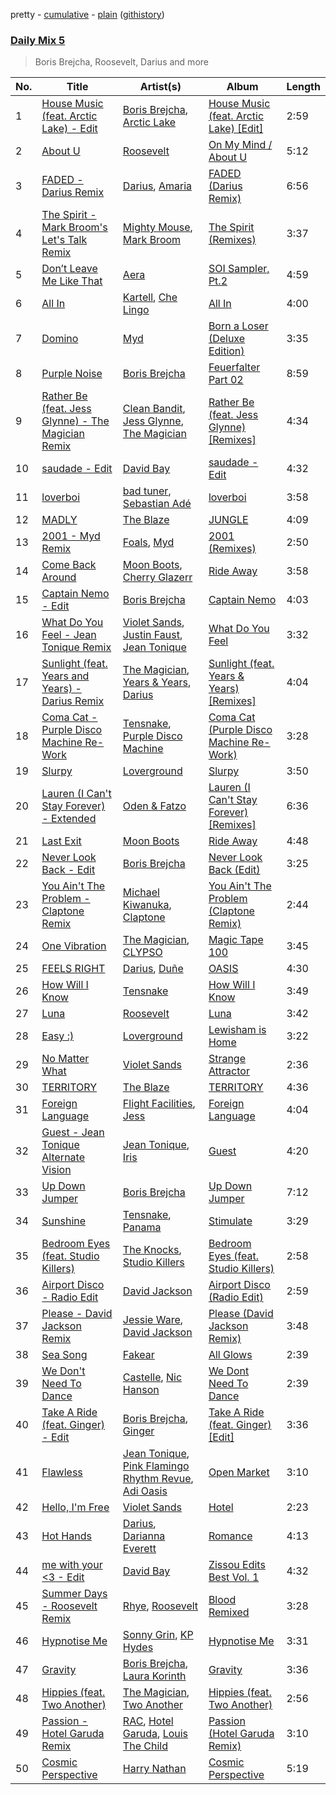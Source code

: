 pretty - [cumulative](/playlists/cumulative/Daily%20Mix%205.md) - [plain](/playlists/plain/37i9dQZF1E36TO0q54WsJv) ([githistory](https://github.githistory.xyz/vitokorn/spotify-playlist-archive/blob/master/playlists/plain/37i9dQZF1E36TO0q54WsJv))

### [Daily Mix 5](https://open.spotify.com/playlist/37i9dQZF1E36TO0q54WsJv)

> Boris Brejcha, Roosevelt, Darius and more

| No. | Title | Artist(s) | Album | Length |
|---|---|---|---|---|
| 1 | [House Music (feat. Arctic Lake) - Edit](https://open.spotify.com/track/3aAgQEbQUFMhXqk9fz3fcK) | [Boris Brejcha](https://open.spotify.com/artist/6caPJFLv1wesmM7gwK1ACy), [Arctic Lake](https://open.spotify.com/artist/0IEPb9ily3E5IAYMSkwtQ6) | [House Music (feat. Arctic Lake) [Edit]](https://open.spotify.com/album/3nB4U7gdNErhJHY3v10NMr) | 2:59 |
| 2 | [About U](https://open.spotify.com/track/4oGhuGzG8lkZRHAaaeu1z4) | [Roosevelt](https://open.spotify.com/artist/4AQrqVz6BYwy29iMxcGtx7) | [On My Mind / About U](https://open.spotify.com/album/556C4ye37wUq6bKWjR14vg) | 5:12 |
| 3 | [FADED - Darius Remix](https://open.spotify.com/track/2WvlaXqQJmYrgmPp1cU6Og) | [Darius](https://open.spotify.com/artist/5vfEaoOBcK0Lzr07WN8KaK), [Amaria](https://open.spotify.com/artist/2clS9uX2uOrHHqkyDMkzA1) | [FADED (Darius Remix)](https://open.spotify.com/album/5NKDby4RoPWmyCwyVcp9GY) | 6:56 |
| 4 | [The Spirit - Mark Broom's Let's Talk Remix](https://open.spotify.com/track/6QaobpNfr2tBTI8xBDQpPe) | [Mighty Mouse](https://open.spotify.com/artist/7L2YO3SQWLLDsYkpv0Ju4K), [Mark Broom](https://open.spotify.com/artist/56HBXB2JoYhf04oMeko90l) | [The Spirit (Remixes)](https://open.spotify.com/album/1XE8C3sNg9ZUEs23lu5NDl) | 3:37 |
| 5 | [Don’t Leave Me Like That](https://open.spotify.com/track/2LrqfVemAckRQCDJWKISgr) | [Aera](https://open.spotify.com/artist/3Pj0WcDp7Df123RzhrTohk) | [SOI Sampler, Pt.2](https://open.spotify.com/album/2UXkJQ8A4m0y1WccTIgUI3) | 4:59 |
| 6 | [All In](https://open.spotify.com/track/4Ks8tQBpkf3mStOv6KDPDc) | [Kartell](https://open.spotify.com/artist/3E4UsjXgFv2GdwshMkkJze), [Che Lingo](https://open.spotify.com/artist/0xNKgWtSixAqcwJLM2c8ez) | [All In](https://open.spotify.com/album/31i76UJJxEFOkDpFVEvhcE) | 4:00 |
| 7 | [Domino](https://open.spotify.com/track/7FygNK8pj4IMmrKQq7ImLI) | [Myd](https://open.spotify.com/artist/3QFiymmbJlVBPpnrOatEAk) | [Born a Loser (Deluxe Edition)](https://open.spotify.com/album/1IbTYBq7imKlDRQCYhuReB) | 3:35 |
| 8 | [Purple Noise](https://open.spotify.com/track/6MoTeX5dtuPZ3hwaecuBkz) | [Boris Brejcha](https://open.spotify.com/artist/6caPJFLv1wesmM7gwK1ACy) | [Feuerfalter Part 02](https://open.spotify.com/album/0d1C6krgFJatiwKnP5wL0l) | 8:59 |
| 9 | [Rather Be (feat. Jess Glynne) - The Magician Remix](https://open.spotify.com/track/54ONgeVMiuy3xCioWgG823) | [Clean Bandit](https://open.spotify.com/artist/6MDME20pz9RveH9rEXvrOM), [Jess Glynne](https://open.spotify.com/artist/4ScCswdRlyA23odg9thgIO), [The Magician](https://open.spotify.com/artist/4WUGQykLBGFfsl0Qjl6TDM) | [Rather Be (feat. Jess Glynne) [Remixes]](https://open.spotify.com/album/6a50SaJpvdWDp13t0wUcPU) | 4:34 |
| 10 | [saudade - Edit](https://open.spotify.com/track/3ecmX9cdy5NKeoE4GwLoV3) | [David Bay](https://open.spotify.com/artist/5yHK7mClF5i8Jabk8IKISo) | [saudade - Edit](https://open.spotify.com/album/71QyRx58NvssqPyzBQq9B3) | 4:32 |
| 11 | [loverboi](https://open.spotify.com/track/1japCmsnBX3Oqn8b5fKIKo) | [bad tuner](https://open.spotify.com/artist/6a5fdBQLjJqoSGN5gythKm), [Sebastian Adé](https://open.spotify.com/artist/1QsFLbnYnCV8AA4aOvKPme) | [loverboi](https://open.spotify.com/album/5bqySiFxFbvaByj1fJv4N8) | 3:58 |
| 12 | [MADLY](https://open.spotify.com/track/7Eg6WudP6Qp7JzqldA2ZTH) | [The Blaze](https://open.spotify.com/artist/1Dt1UKLtrJIW1xxRBejjos) | [JUNGLE](https://open.spotify.com/album/409STQlcajDkM1vdhM4Qxo) | 4:09 |
| 13 | [2001 - Myd Remix](https://open.spotify.com/track/3n8VH7bl8Qh4RG3k5Kgngb) | [Foals](https://open.spotify.com/artist/6FQqZYVfTNQ1pCqfkwVFEa), [Myd](https://open.spotify.com/artist/3QFiymmbJlVBPpnrOatEAk) | [2001 (Remixes)](https://open.spotify.com/album/23o9scVFeIwXVxa5Di4fgk) | 2:50 |
| 14 | [Come Back Around](https://open.spotify.com/track/5AHRTLfdjFIgismfiKv3NV) | [Moon Boots](https://open.spotify.com/artist/3cIXmCH7iNcslTbwrwS7zy), [Cherry Glazerr](https://open.spotify.com/artist/3pIGm1omCcHIb1juBNHspg) | [Ride Away](https://open.spotify.com/album/735E1oxxzqMBQ8mxL2ZGf1) | 3:58 |
| 15 | [Captain Nemo - Edit](https://open.spotify.com/track/0vwwoC3JkR0Cinl4i3DqU6) | [Boris Brejcha](https://open.spotify.com/artist/6caPJFLv1wesmM7gwK1ACy) | [Captain Nemo](https://open.spotify.com/album/7cfkSlQnFIzK5T5ZT8Q1mu) | 4:03 |
| 16 | [What Do You Feel - Jean Tonique Remix](https://open.spotify.com/track/4QEbcJ9BIiiFgch6so8IDt) | [Violet Sands](https://open.spotify.com/artist/2BgfmFeY6Pr3Eu5jgG1MT6), [Justin Faust](https://open.spotify.com/artist/3txM1X4je9gqlxE9IKqVsl), [Jean Tonique](https://open.spotify.com/artist/6BVLQfvzlvlNZ43WjbFgbI) | [What Do You Feel](https://open.spotify.com/album/7hJmP7xJHi6dOEmpyhzmSI) | 3:32 |
| 17 | [Sunlight (feat. Years and Years) - Darius Remix](https://open.spotify.com/track/2FsGvAxjBVUCaFrm3uDmHV) | [The Magician](https://open.spotify.com/artist/4WUGQykLBGFfsl0Qjl6TDM), [Years & Years](https://open.spotify.com/artist/5vBSrE1xujD2FXYRarbAXc), [Darius](https://open.spotify.com/artist/5vfEaoOBcK0Lzr07WN8KaK) | [Sunlight (feat. Years & Years) [Remixes]](https://open.spotify.com/album/08jeLY28AzZc8yEQ9jcUBO) | 4:04 |
| 18 | [Coma Cat - Purple Disco Machine Re-Work](https://open.spotify.com/track/1BMFet4vUoOgpLYIl3kVMQ) | [Tensnake](https://open.spotify.com/artist/75nC6MXUalYZSOd7OfNkwq), [Purple Disco Machine](https://open.spotify.com/artist/2WBJQGf1bT1kxuoqziH5g4) | [Coma Cat (Purple Disco Machine Re-Work)](https://open.spotify.com/album/0xQYiQjTVXSJFEqgM7GgUC) | 3:28 |
| 19 | [Slurpy](https://open.spotify.com/track/1mRmbalGFdCfITVhUrXLUo) | [Loverground](https://open.spotify.com/artist/3SvoerawAn5RAZ2N9osc3z) | [Slurpy](https://open.spotify.com/album/6Tc8SIQIkMhzvdjyHpXpad) | 3:50 |
| 20 | [Lauren (I Can't Stay Forever) - Extended](https://open.spotify.com/track/6f8KI9STekHuMflumrAmKF) | [Oden & Fatzo](https://open.spotify.com/artist/2YEnrpAWWaNRFumgde1lLH) | [Lauren (I Can't Stay Forever) [Remixes]](https://open.spotify.com/album/5MeMz5AWqBMPfb5EvGi8dz) | 6:36 |
| 21 | [Last Exit](https://open.spotify.com/track/2RU3yMPVDYSnGVgZt11QFt) | [Moon Boots](https://open.spotify.com/artist/3cIXmCH7iNcslTbwrwS7zy) | [Ride Away](https://open.spotify.com/album/735E1oxxzqMBQ8mxL2ZGf1) | 4:48 |
| 22 | [Never Look Back - Edit](https://open.spotify.com/track/2Zl7BFy5LjDaW5tFG3Bv0D) | [Boris Brejcha](https://open.spotify.com/artist/6caPJFLv1wesmM7gwK1ACy) | [Never Look Back (Edit)](https://open.spotify.com/album/1AyGY6MckyHXmoPYaiMLg7) | 3:25 |
| 23 | [You Ain't The Problem - Claptone Remix](https://open.spotify.com/track/7BFXQINSdAqgOmMydTGnKG) | [Michael Kiwanuka](https://open.spotify.com/artist/0bzfPKdbXL5ezYW2z3UGQj), [Claptone](https://open.spotify.com/artist/4mncDFjVLUa3s025Tct3Ry) | [You Ain't The Problem (Claptone Remix)](https://open.spotify.com/album/24U03pgag0P2AvPxzbBeH0) | 2:44 |
| 24 | [One Vibration](https://open.spotify.com/track/7bRden1DaBZ1SQlukI3oiT) | [The Magician](https://open.spotify.com/artist/4WUGQykLBGFfsl0Qjl6TDM), [CLYPSO](https://open.spotify.com/artist/0PLRwyoWBDRiK3QnflnDbd) | [Magic Tape 100](https://open.spotify.com/album/2jT2wS8qkNZ5508sDzQ6AA) | 3:45 |
| 25 | [FEELS RIGHT](https://open.spotify.com/track/5s07MbAYauHkLEyPhH3NOw) | [Darius](https://open.spotify.com/artist/5vfEaoOBcK0Lzr07WN8KaK), [Duñe](https://open.spotify.com/artist/7bupzBUhDSqBIAkoianGjC) | [OASIS](https://open.spotify.com/album/6e74y0B8zXO3CEtVVFihd8) | 4:30 |
| 26 | [How Will I Know](https://open.spotify.com/track/5lTOYADoL5tJq6SZcqXRnw) | [Tensnake](https://open.spotify.com/artist/75nC6MXUalYZSOd7OfNkwq) | [How Will I Know](https://open.spotify.com/album/74Nkxj48PhowNWMxoIz9SH) | 3:49 |
| 27 | [Luna](https://open.spotify.com/track/37q95xoPlZZzzymKJmEFIB) | [Roosevelt](https://open.spotify.com/artist/4AQrqVz6BYwy29iMxcGtx7) | [Luna](https://open.spotify.com/album/25Bmht81AZbFSbNzHOgw8j) | 3:42 |
| 28 | [Easy :)](https://open.spotify.com/track/5E0Qv4iuhvxfi10PSyUUTZ) | [Loverground](https://open.spotify.com/artist/3SvoerawAn5RAZ2N9osc3z) | [Lewisham is Home](https://open.spotify.com/album/2O578cZT8CDJgKCPOdfpWJ) | 3:22 |
| 29 | [No Matter What](https://open.spotify.com/track/0XSn7bOpWZkdsQfA0LeDBM) | [Violet Sands](https://open.spotify.com/artist/2BgfmFeY6Pr3Eu5jgG1MT6) | [Strange Attractor](https://open.spotify.com/album/4og01KWY9BuK5jOA0edSOL) | 2:36 |
| 30 | [TERRITORY](https://open.spotify.com/track/2W3EgJst61RLZtPPm3EQim) | [The Blaze](https://open.spotify.com/artist/1Dt1UKLtrJIW1xxRBejjos) | [TERRITORY](https://open.spotify.com/album/56X6IaIoNEfqxAvGb9St58) | 4:36 |
| 31 | [Foreign Language](https://open.spotify.com/track/6M0cy8N7KQhaYbJ7088D28) | [Flight Facilities](https://open.spotify.com/artist/1lc8mnyGrCLtPhCoWjRxjM), [Jess](https://open.spotify.com/artist/0TmD2CTH26wHTBb8LxOw7s) | [Foreign Language](https://open.spotify.com/album/0VaOUq9SfMxBspe18eyufo) | 4:04 |
| 32 | [Guest - Jean Tonique Alternate Vision](https://open.spotify.com/track/2FmH31SujKkiJ6WaAWaAAN) | [Jean Tonique](https://open.spotify.com/artist/6BVLQfvzlvlNZ43WjbFgbI), [Iris](https://open.spotify.com/artist/0uUSm4YIvIQhJzwzk8igIg) | [Guest](https://open.spotify.com/album/7tjHi0sx1hOpm9iLZDWpw5) | 4:20 |
| 33 | [Up Down Jumper](https://open.spotify.com/track/0evYoPRWnnQ6ACNC0LJPul) | [Boris Brejcha](https://open.spotify.com/artist/6caPJFLv1wesmM7gwK1ACy) | [Up Down Jumper](https://open.spotify.com/album/77gAd4MCswYYXswGlBaLbv) | 7:12 |
| 34 | [Sunshine](https://open.spotify.com/track/0vZSG4Sbbv2xSeHqXEHBsk) | [Tensnake](https://open.spotify.com/artist/75nC6MXUalYZSOd7OfNkwq), [Panama](https://open.spotify.com/artist/3W9UldYu0xJcaOAw2SUTDI) | [Stimulate](https://open.spotify.com/album/2G52gPPh0xnOCjbcHRJv4e) | 3:29 |
| 35 | [Bedroom Eyes (feat. Studio Killers)](https://open.spotify.com/track/4XP2xY8tUYed1cceuh24Q8) | [The Knocks](https://open.spotify.com/artist/2x7EATekOPhFGRx3syMGEC), [Studio Killers](https://open.spotify.com/artist/7avo0PmlW8O1YLEt9DnWQT) | [Bedroom Eyes (feat. Studio Killers)](https://open.spotify.com/album/2rOw4IFkPQWBo6gG3hB7qY) | 2:58 |
| 36 | [Airport Disco - Radio Edit](https://open.spotify.com/track/7vx2yDZJkBAv5mUOZWhgBh) | [David Jackson](https://open.spotify.com/artist/7qiozhwvnBwz1t082JIBNV) | [Airport Disco (Radio Edit)](https://open.spotify.com/album/1KqcwmzUvuIvATX6nPUpzF) | 2:59 |
| 37 | [Please - David Jackson Remix](https://open.spotify.com/track/6ll7bSskQYvJfh0qyYZQ8o) | [Jessie Ware](https://open.spotify.com/artist/5Mq7iqCWBzofK39FBqblNc), [David Jackson](https://open.spotify.com/artist/7qiozhwvnBwz1t082JIBNV) | [Please (David Jackson Remix)](https://open.spotify.com/album/4skBc1vOjD3USDtF7sozVp) | 3:48 |
| 38 | [Sea Song](https://open.spotify.com/track/7wJoFiCMRZZp9U3owkxjUG) | [Fakear](https://open.spotify.com/artist/4eFImh8D3F15dtZk0JQlpT) | [All Glows](https://open.spotify.com/album/62YytsweQ1OBHaYdcqRw2q) | 2:39 |
| 39 | [We Don't Need To Dance](https://open.spotify.com/track/76c9yn9NDJDYswNcJIBT7c) | [Castelle](https://open.spotify.com/artist/4EDL1aHoT46jRLUjubeVNM), [Nic Hanson](https://open.spotify.com/artist/1NrFTpkB0RvbVLYl0p5Xvc) | [We Dont Need To Dance](https://open.spotify.com/album/7MNXIhkcKmie9wrqGC1Uqo) | 2:39 |
| 40 | [Take A Ride (feat. Ginger) - Edit](https://open.spotify.com/track/64UQzMMX3pIBiWY1dRLq41) | [Boris Brejcha](https://open.spotify.com/artist/6caPJFLv1wesmM7gwK1ACy), [Ginger](https://open.spotify.com/artist/5b0sKzG9NeO7OjbZJ61ZBN) | [Take A Ride (feat. Ginger) [Edit]](https://open.spotify.com/album/0GvWyXkzOvzsvk9UkvWZSn) | 3:36 |
| 41 | [Flawless](https://open.spotify.com/track/5nPPgxXTXhVdxJbe5jZLYQ) | [Jean Tonique](https://open.spotify.com/artist/6BVLQfvzlvlNZ43WjbFgbI), [Pink Flamingo Rhythm Revue](https://open.spotify.com/artist/6Mm5YKoIXU6lHig5U82KFp), [Adi Oasis](https://open.spotify.com/artist/5RRfTrwXUGYiBB0DMV4hyh) | [Open Market](https://open.spotify.com/album/6NPhPV2DCnxiLlhzKqX011) | 3:10 |
| 42 | [Hello, I'm Free](https://open.spotify.com/track/6MzENsgA76jf8ibIctmFMu) | [Violet Sands](https://open.spotify.com/artist/2BgfmFeY6Pr3Eu5jgG1MT6) | [Hotel](https://open.spotify.com/album/0c0fHo9OT9lynrqQEyZ8Ve) | 2:23 |
| 43 | [Hot Hands](https://open.spotify.com/track/5yfHDmZHjMw2gLjbghG90V) | [Darius](https://open.spotify.com/artist/5vfEaoOBcK0Lzr07WN8KaK), [Darianna Everett](https://open.spotify.com/artist/01qiJfvXOvrFjFcwwmZ6yc) | [Romance](https://open.spotify.com/album/4ipvRPuGyE1Y1XvG904i3t) | 4:13 |
| 44 | [me with your <3 - Edit](https://open.spotify.com/track/1FmpFPiqyvFgOZawC6Xrkl) | [David Bay](https://open.spotify.com/artist/5yHK7mClF5i8Jabk8IKISo) | [Zissou Edits Best Vol. 1](https://open.spotify.com/album/3LCza5PZcH60VdGQHnxvLn) | 4:32 |
| 45 | [Summer Days - Roosevelt Remix](https://open.spotify.com/track/3eM70BLTVSo6SLOS3vazXp) | [Rhye](https://open.spotify.com/artist/2AcUPzkVWo81vumdzeLLRN), [Roosevelt](https://open.spotify.com/artist/4AQrqVz6BYwy29iMxcGtx7) | [Blood Remixed](https://open.spotify.com/album/1AvkRISSdzC7cq7eLoS5w1) | 3:28 |
| 46 | [Hypnotise Me](https://open.spotify.com/track/4wirssG2s2oue3f8kpunIC) | [Sonny Grin](https://open.spotify.com/artist/1Nymwcz4ybOrV0WjkFPsne), [KP Hydes](https://open.spotify.com/artist/2emn5RqiOdsnEgsOWxavBy) | [Hypnotise Me](https://open.spotify.com/album/1JjXBBZ9YWmnIgdSsRVaWs) | 3:31 |
| 47 | [Gravity](https://open.spotify.com/track/1eV81a6H4xDdpi8r2C4tQT) | [Boris Brejcha](https://open.spotify.com/artist/6caPJFLv1wesmM7gwK1ACy), [Laura Korinth](https://open.spotify.com/artist/060duYsbrXFx0FDnlhs72T) | [Gravity](https://open.spotify.com/album/1p3Tbckk09MaXRz3Tf4dRK) | 3:36 |
| 48 | [Hippies (feat. Two Another)](https://open.spotify.com/track/6X6Czunvadm5759A96SjFD) | [The Magician](https://open.spotify.com/artist/4WUGQykLBGFfsl0Qjl6TDM), [Two Another](https://open.spotify.com/artist/35RvGPQ1OxbEZknWyiaAcs) | [Hippies (feat. Two Another)](https://open.spotify.com/album/3vEwdL6Z0w5qmtugmWQUvf) | 2:56 |
| 49 | [Passion - Hotel Garuda Remix](https://open.spotify.com/track/4e3aoQ2yEhXB6Zwt9KS1S6) | [RAC](https://open.spotify.com/artist/4AGwPDdh1y8hochNzHy5HC), [Hotel Garuda](https://open.spotify.com/artist/73tITL3u5T35u309PLpN6K), [Louis The Child](https://open.spotify.com/artist/7wg1qvie3KqDNQbAkTdbX0) | [Passion (Hotel Garuda Remix)](https://open.spotify.com/album/1VbJ5hXTDoh7VC7ygx4HfL) | 3:10 |
| 50 | [Cosmic Perspective](https://open.spotify.com/track/2iUSbpB2KkbbpqlbfOa7al) | [Harry Nathan](https://open.spotify.com/artist/2Sr0UVpJdu6joEkH10koQ9) | [Cosmic Perspective](https://open.spotify.com/album/42R3mZ6NlY4Jte21Z1WcaF) | 5:19 |